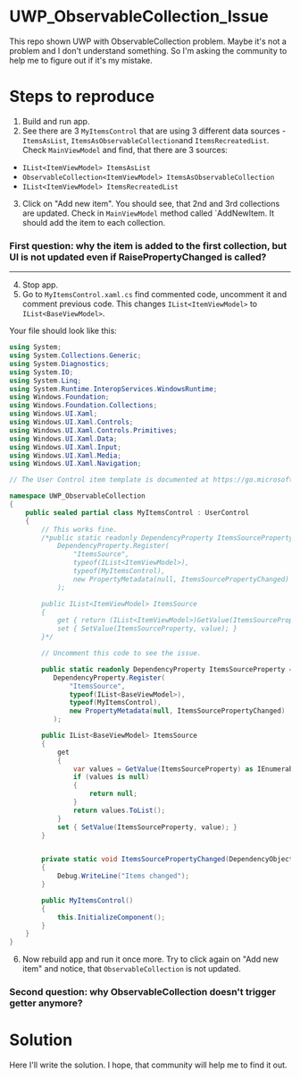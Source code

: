 # UWP_ObservableCollection_Issue
This repo shown UWP with ObservableCollection problem. Maybe it's not a problem and I don't understand something. So I'm asking the community to help me to figure out if it's my mistake.

# Steps to reproduce
1. Build and run app.
2. See there are 3 `MyItemsControl` that are using 3 different data sources - `ItemsAsList`, `ItemsAsObservableCollection`and `ItemsRecreatedList`.
Check `MainViewModel` and find, that there are 3 sources:
* `IList<ItemViewModel> ItemsAsList`
* `ObservableCollection<ItemViewModel> ItemsAsObservableCollection`
* `IList<ItemViewModel> ItemsRecreatedList`
3. Click on "Add new item". You should see, that 2nd and 3rd collections are updated. Check in `MainViewModel` method called `AddNewItem.
It should add the item to each collection. 
### **First question: why the item is added to the first collection, but UI is not updated even if RaisePropertyChanged is called?**
----

4. Stop app.
5. Go to `MyItemsControl.xaml.cs` find commented code, uncomment it and comment previous code. This changes `IList<ItemViewModel>` to `IList<BaseViewModel>`.

Your file should look like this:
``` csharp
using System;
using System.Collections.Generic;
using System.Diagnostics;
using System.IO;
using System.Linq;
using System.Runtime.InteropServices.WindowsRuntime;
using Windows.Foundation;
using Windows.Foundation.Collections;
using Windows.UI.Xaml;
using Windows.UI.Xaml.Controls;
using Windows.UI.Xaml.Controls.Primitives;
using Windows.UI.Xaml.Data;
using Windows.UI.Xaml.Input;
using Windows.UI.Xaml.Media;
using Windows.UI.Xaml.Navigation;

// The User Control item template is documented at https://go.microsoft.com/fwlink/?LinkId=234236

namespace UWP_ObservableCollection
{
    public sealed partial class MyItemsControl : UserControl
    {
        // This works fine.
        /*public static readonly DependencyProperty ItemsSourceProperty =
            DependencyProperty.Register(
                "ItemsSource",
                typeof(IList<ItemViewModel>),
                typeof(MyItemsControl),
                new PropertyMetadata(null, ItemsSourcePropertyChanged)
            );

        public IList<ItemViewModel> ItemsSource
        {
            get { return (IList<ItemViewModel>)GetValue(ItemsSourceProperty); }
            set { SetValue(ItemsSourceProperty, value); }
        }*/

        // Uncomment this code to see the issue.

        public static readonly DependencyProperty ItemsSourceProperty =
           DependencyProperty.Register(
               "ItemsSource",
               typeof(IList<BaseViewModel>),
               typeof(MyItemsControl),
               new PropertyMetadata(null, ItemsSourcePropertyChanged)
           );

        public IList<BaseViewModel> ItemsSource
        {
            get
            {
                var values = GetValue(ItemsSourceProperty) as IEnumerable<BaseViewModel>;
                if (values is null)
                {
                    return null;
                }
                return values.ToList();
            }
            set { SetValue(ItemsSourceProperty, value); }
        }


        private static void ItemsSourcePropertyChanged(DependencyObject d, DependencyPropertyChangedEventArgs e)
        {
            Debug.WriteLine("Items changed");
        }

        public MyItemsControl()
        {
            this.InitializeComponent();
        }
    }
}

```
6. Now rebuild app and run it once more. Try to click again on "Add new item" and notice, that `ObservableCollection` is not updated. 
### **Second question: why ObservableCollection doesn't trigger getter anymore?**

# Solution
Here I'll write the solution. I hope, that community will help me to find it out.
